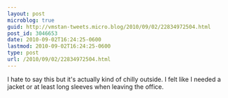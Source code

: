 ```yaml
---
layout: post
microblog: true
guid: http://vmstan-tweets.micro.blog/2010/09/02/22834972504.html
post_id: 3046653
date: 2010-09-02T16:24:25-0600
lastmod: 2010-09-02T16:24:25-0600
type: post
url: /2010/09/02/22834972504.html
---
```

I hate to say this but it's actually kind of chilly outside. I felt like I needed a jacket or at least long sleeves when leaving the office.
